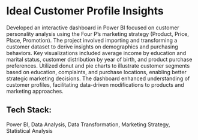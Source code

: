 # Ideal Customer Profile Insights

Developed an interactive dashboard in Power BI focused on customer personality analysis using the Four P’s marketing strategy (Product, Price, Place, Promotion). The project involved importing and transforming a customer dataset to derive insights on demographics and purchasing behaviors. Key visualizations included average income by education and marital status, customer distribution by year of birth, and product purchase preferences. Utilized donut and pie charts to illustrate customer segments based on education, complaints, and purchase locations, enabling better strategic marketing decisions. The dashboard enhanced understanding of customer profiles, facilitating data-driven modifications to products and marketing approaches.

## Tech Stack:
Power BI, Data Analysis, Data Transformation, Marketing Strategy, Statistical Analysis
